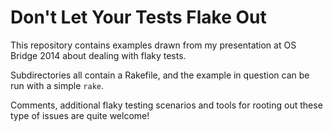 # Don't Let Your Tests Flake Out

This repository contains examples drawn from my presentation at OS Bridge 2014
about dealing with flaky tests.

Subdirectories all contain a Rakefile, and the example in question can be run
with a simple `rake`.

Comments, additional flaky testing scenarios and tools for rooting out these
type of issues are quite welcome!
